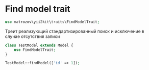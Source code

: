 # Find model trait

```php
use matrozov\yii2kit\traits\FindModelTrait;
```

Треит реализующий стандартизированный поиск и исключение в случае отсутствия записи

```php
class TestModel extends Model {
    use FindModelTrait;
}

TestModel::findModel(['id' => 1]);
```
